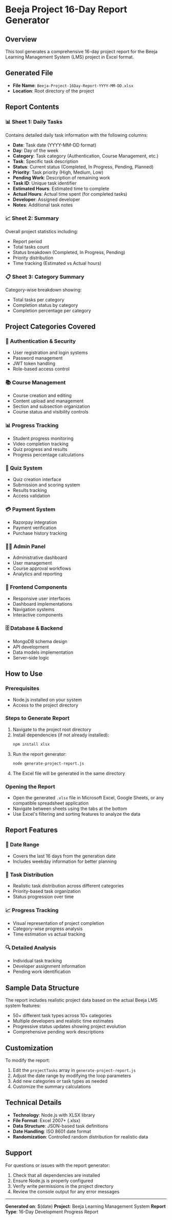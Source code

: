 # Beeja Project 16-Day Report Generator

## Overview
This tool generates a comprehensive 16-day project report for the Beeja Learning Management System (LMS) project in Excel format.

## Generated File
- **File Name**: `Beeja-Project-16Day-Report-YYYY-MM-DD.xlsx`
- **Location**: Root directory of the project

## Report Contents

### 📊 Sheet 1: Daily Tasks
Contains detailed daily task information with the following columns:
- **Date**: Task date (YYYY-MM-DD format)
- **Day**: Day of the week
- **Category**: Task category (Authentication, Course Management, etc.)
- **Task**: Specific task description
- **Status**: Current status (Completed, In Progress, Pending, Planned)
- **Priority**: Task priority (High, Medium, Low)
- **Pending Work**: Description of remaining work
- **Task ID**: Unique task identifier
- **Estimated Hours**: Estimated time to complete
- **Actual Hours**: Actual time spent (for completed tasks)
- **Developer**: Assigned developer
- **Notes**: Additional task notes

### 📈 Sheet 2: Summary
Overall project statistics including:
- Report period
- Total tasks count
- Status breakdown (Completed, In Progress, Pending)
- Priority distribution
- Time tracking (Estimated vs Actual hours)

### 📋 Sheet 3: Category Summary
Category-wise breakdown showing:
- Total tasks per category
- Completion status by category
- Completion percentage per category

## Project Categories Covered

### 🔐 Authentication & Security
- User registration and login systems
- Password management
- JWT token handling
- Role-based access control

### 📚 Course Management
- Course creation and editing
- Content upload and management
- Section and subsection organization
- Course status and visibility controls

### 📊 Progress Tracking
- Student progress monitoring
- Video completion tracking
- Quiz progress and results
- Progress percentage calculations

### 🧪 Quiz System
- Quiz creation interface
- Submission and scoring system
- Results tracking
- Access validation

### 💳 Payment System
- Razorpay integration
- Payment verification
- Purchase history tracking

### 👨‍💼 Admin Panel
- Administrative dashboard
- User management
- Course approval workflows
- Analytics and reporting

### 🎨 Frontend Components
- Responsive user interfaces
- Dashboard implementations
- Navigation systems
- Interactive components

### 🗄️ Database & Backend
- MongoDB schema design
- API development
- Data models implementation
- Server-side logic

## How to Use

### Prerequisites
- Node.js installed on your system
- Access to the project directory

### Steps to Generate Report
1. Navigate to the project root directory
2. Install dependencies (if not already installed):
   ```bash
   npm install xlsx
   ```
3. Run the report generator:
   ```bash
   node generate-project-report.js
   ```
4. The Excel file will be generated in the same directory

### Opening the Report
- Open the generated `.xlsx` file in Microsoft Excel, Google Sheets, or any compatible spreadsheet application
- Navigate between sheets using the tabs at the bottom
- Use Excel's filtering and sorting features to analyze the data

## Report Features

### 📅 Date Range
- Covers the last 16 days from the generation date
- Includes weekday information for better planning

### 🎯 Task Distribution
- Realistic task distribution across different categories
- Priority-based task organization
- Status progression over time

### 📈 Progress Tracking
- Visual representation of project completion
- Category-wise progress analysis
- Time estimation vs actual tracking

### 🔍 Detailed Analysis
- Individual task tracking
- Developer assignment information
- Pending work identification

## Sample Data Structure

The report includes realistic project data based on the actual Beeja LMS system features:
- 50+ different task types across 10+ categories
- Multiple developers and realistic time estimates
- Progressive status updates showing project evolution
- Comprehensive pending work descriptions

## Customization

To modify the report:
1. Edit the `projectTasks` array in `generate-project-report.js`
2. Adjust the date range by modifying the loop parameters
3. Add new categories or task types as needed
4. Customize the summary calculations

## Technical Details

- **Technology**: Node.js with XLSX library
- **File Format**: Excel 2007+ (.xlsx)
- **Data Structure**: JSON-based task definitions
- **Date Handling**: ISO 8601 date format
- **Randomization**: Controlled random distribution for realistic data

## Support

For questions or issues with the report generator:
1. Check that all dependencies are installed
2. Ensure Node.js is properly configured
3. Verify write permissions in the project directory
4. Review the console output for any error messages

---

**Generated on**: $(date)
**Project**: Beeja Learning Management System
**Report Type**: 16-Day Development Progress Report
